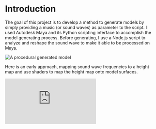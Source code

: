 # Introduction

The goal of this project is to develop a method to generate models by simply providing a music (or sound waves) as parameter to the script. I used Autodesk Maya and its Python scripting interface to accomplish the model generating process. Before generating, I use a Node.js script to analyze and reshape the sound wave to make it able to be processed on Maya.

![A procedural generated model](/images/image31.png)

Here is an early approach, mapping sound wave frequencies to a height map and use shaders to map the height map onto model surfaces.

<iframe class="youtube" src="https://www.youtube.com/embed/IG7YbZ7mZO4 " frameborder="0" allow="accelerometer; autoplay; encrypted-media; gyroscope; picture-in-picture" allowfullscreen></iframe>